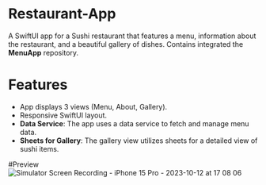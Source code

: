 # Restaurant-App

A SwiftUI app for a Sushi restaurant that features a menu, information about the restaurant, and a beautiful gallery of dishes.
Contains integrated the **MenuApp** repository. 

# Features
- App displays 3 views (Menu, About, Gallery).
- Responsive SwiftUI layout.
- **Data Service**: The app uses a data service to fetch and manage menu data.
- **Sheets for Gallery**: The gallery view utilizes sheets for a detailed view of sushi items.

#Preview 
![Simulator Screen Recording - iPhone 15 Pro - 2023-10-12 at 17 08 06](https://github.com/MattSolutions/Restaurant-App/assets/107211461/69e58fe5-aa8d-4b66-ba62-b6f0b6d7f507)
